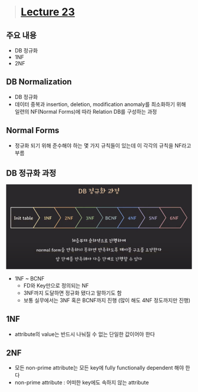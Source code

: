 > # [Lecture 23](https://www.youtube.com/watch?v=EdkjkifH-m8&list=PLcXyemr8ZeoREWGhhZi5FZs6cvymjIBVe&index=23)

## 주요 내용

- DB 정규화
- 1NF
- 2NF

## DB Normalization

- DB 정규화
- 데이터 중복과 insertion, deletion, modification anomaly를 최소화하기 위해 일련의 NF(Normal Forms)에 따라 Relation DB를 구성하는 과정

## Normal Forms

- 정규화 되기 위해 준수해야 하는 몇 가지 규칙들이 있는데 이 각각의 규칙을 NF라고 부름

## DB 정규화 과정<br>
<img src="./img/lecture23-1.png">

- 1NF ~ BCNF
    - FD와 Key만으로 정의되는 NF
    - 3NF까지 도달하면 정규화 됐다고 말하기도 함
    - 보통 실무에서는 3NF 혹은 BCNF까지 진행 (많이 해도 4NF 정도까지만 진행)

## 1NF

- attribute의 value는 반드시 나눠질 수 없는 단일한 값이어야 한다

## 2NF

- 모든 non-prime attribute는 모든 key에 fully functionally dependent 해야 한다
- non-prime attribute : 어떠한 key에도 속하지 않는 attribute